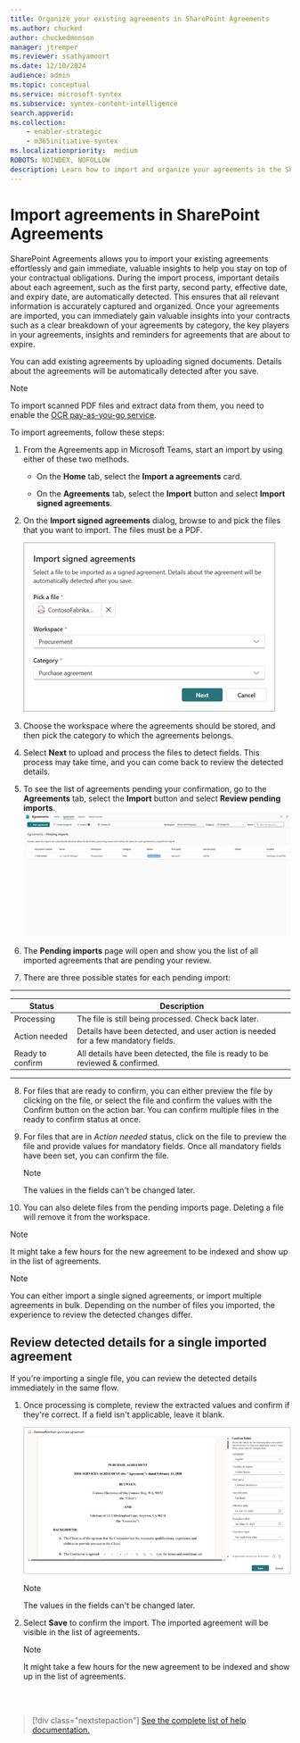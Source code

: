 ```yaml
---
title: Organize your existing agreements in SharePoint Agreements
ms.author: chucked
author: chuckedmonson
manager: jtremper
ms.reviewer: ssathyamoort
ms.date: 12/10/2024
audience: admin
ms.topic: conceptual
ms.service: microsoft-syntex
ms.subservice: syntex-content-intelligence
search.appverid: 
ms.collection: 
    - enabler-strategic
    - m365initiative-syntex
ms.localizationpriority:  medium
ROBOTS: NOINDEX, NOFOLLOW
description: Learn how to import and organize your agreements in the SharePoint Agreements solution.
---
```


# Import agreements in SharePoint Agreements

SharePoint Agreements allows you to import your existing agreements effortlessly and gain immediate, valuable insights to help you stay on top of your contractual obligations.
During the import process, important details about each agreement, such as the first party, second party, effective date, and expiry date, are automatically detected. This ensures that all relevant information is accurately captured and organized.
Once your agreements are imported, you can immediately gain valuable insights into your contracts such as a clear breakdown of your agreements by category, the key players in your agreements, insights and reminders for agreements that are about to expire. 

You can add existing agreements by uploading signed documents. Details about the agreements will be automatically detected after you save.

> [!NOTE]
> To import scanned PDF files and extract data from them, you need to enable the [OCR pay-as-you-go service](/microsoft-365/syntex/ocr-overview).

To import agreements, follow these steps:

1. From the Agreements app in Microsoft Teams, start an import by using either of these two methods.

    - On the **Home** tab, select the **Import a agreements** card.

    - On the **Agreements** tab, select the **Import** button and select **Import signed agreements**.

2. On the **Import signed agreements** dialog, browse to and pick the files that you want to import. The files must be a PDF.

   ![A screenshot of Import signed agreements page.](../../media/content-understanding/agreements-import-dialog.png)

3. Choose the workspace where the agreements should be stored, and then pick the category to which the agreements belongs.

4. Select **Next** to upload and process the files to detect fields. This process may take time, and you can come back to review the detected details. 

5. To see the list of agreements pending your confirmation, go to the **Agreements** tab, select the **Import** button and select **Review pending imports**.
![A screenshot of Agreements app showing the pending imports page with one file.](../../media/content-understanding/agreements-pendingImport.png)

6. The **Pending imports** page will open and show you the list of all imported agreements that are pending your review.

7. There are three possible states for each pending import:
---
|Status  |Description  |
|---------|---------|
|Processing    |The file is still being processed. Check back later.         |
|Action needed    |Details have been detected, and user action is needed for a few mandatory fields.         |
|Ready to confirm    |All details have been detected, the file is ready to be reviewed & confirmed.         |
---   
8. For files that are ready to confirm, you can either preview the file by clicking on the file, or select the file and confirm the values with the Confirm button on the action bar. You can confirm multiple files in the ready to confirm status at once.

9. For files that are in *Action needed* status, click on the file to preview the file and provide values for mandatory fields. Once all mandatory fields have been set, you can confirm the file.
   > [!NOTE]
   > The values in the fields can't be changed later.

10. You can also delete files from the pending imports page. Deleting a file will remove it from the workspace.
   > [!NOTE]
   > It might take a few hours for the new agreement to be indexed and show up in the list of agreements.
 
> [!NOTE]
> You can either import a single signed agreements, or import multiple agreements in bulk. Depending on the number of files you imported, the experience to review the detected changes differ. 

## Review detected details for a single imported agreement
If you're importing a single file, you can review the detected details immediately in the same flow.
1. Once processing is complete, review the extracted values and confirm if they're correct. If a field isn't applicable, leave it blank.

   ![A screenshot of the agreement page showing the Confirm fields panel.](../../media/content-understanding/agreements-import-fields.png)

   > [!NOTE]
   > The values in the fields can't be changed later.

2. Select **Save** to confirm the import. The imported agreement will be visible in the list of agreements.

   > [!NOTE]
   > It might take a few hours for the new agreement to be indexed and show up in the list of agreements.

<br>

<br>

> [!div class="nextstepaction"]
> [See the complete list of help documentation.](agreements-overview.md#help-documentation)
